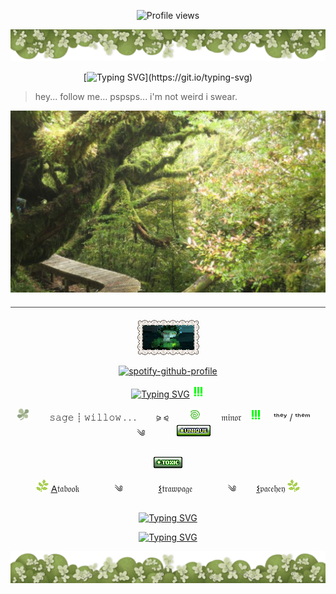 <p align=center

![Profile views](https://komarev.com/ghpvc/?username=yourusername&label=⪩_⪨_&color=94ae5b&style=plastic) 

<p align=center

![o](68747470733a2f2f36342e6d656469612e74756d626c722e636f6d2f61616535313063373938383437613030623662333435623962626163613530352f313765353663363966666236346638372d31332f733230343878333037322f37303965623637616463323135306.png)

<p align=center

[![Typing SVG](https://readme-typing-svg.demolab.com?font=Fira+Code&duration=2000&pause=1&color=CFD5B0&center=true&vCenter=true&width=435&lines=They+said+grief+was+love+with-;nowhere+to+go.+.+.;but+mine+has+grown+teeth%2C;sharpened+on+loss%2C;and+it+howls+for+vengeance.+.+.)](https://git.io/typing-svg)

>hey... follow me... pspsps... i'm not weird i swear.

<p align=center

![Alt text](Untitled49_20250830134055.jpg)
<hr style="border: none; height: 1px; background-color: #444; margin: 20px 0;">

<p align=center

![stampsbyme](pixil-frame-01.png) 

<p align=center

[![spotify-github-profile](https://spotify-github-profile.kittinanx.com/api/view?uid=314mut7imtpm6vc6oq3g32g722qy&cover_image=false&theme=novatorem&show_offline=true&background_color=121212&interchange=false&bar_color=7AC529)](https://github.com/kittinan/spotify-github-profile)

<p align=center

[![Typing SVG](https://readme-typing-svg.demolab.com?font=Rubik+Glitch&duration=5&color=CEF368&center=true&vCenter=true&width=435&lines=INFO;INFO;INFO;INFO;INFO;INFO;%E2%98%AF;%F0%92%85%92%F0%92%88%94%F0%92%85%92%F0%92%87%AB%F0%92%84%86;%E2%81%B6%E2%81%B6%E2%81%B6;%E2%81%B6%E2%81%B6%E2%81%B6;NARI;NARI;NARI;NARI;NARI;RESISTANCE;RESISTANCE;RESIST;RESIST;RESIST;RESIST;HER;HER;HER;HER;HER;HER;THEM;THEM;THEM;THEM;THEM)](https://git.io/typing-svg)    ![o](37JGaUe.gif)


<p align=center

![o](U6W0Ya2.gif)⠀ 　  𝚜𝚊𝚐𝚎 ┊ 𝚠𝚒𝚕𝚕𝚘𝚠 .  .  . ⠀ 　⪩ ⪨⠀ 　   ![o](S83DLgq.gif)  ⠀ 　𝔪𝔦𝔫𝔬𝔯 ⠀![o](37JGaUe.gif) 　ᵗʰᵉʸ / ᵗʰᵉᵐ  ⠀ 　  ༄ 　  ⠀ 　![o](unique.gif)

<p align=center

![o](toxic.gif)

<p align=center

![o](5oBV0ok.gif) [𐌀](https://konomiyyoo.atabook.org/)𝔱𝔞𝔟𝔬𝔬𝔨⠀ 　⠀ 　༄⠀ 　⠀ 　[𐌔](https://ninthkohnisfere.straw.page/)𝔱𝔯𝔞𝔴𝔭𝔞𝔤𝔢⠀ 　⠀ 　༄⠀ 　    [𐌔](https://spacehey.com/lockedtrigger)𝔭𝔞𝔠𝔢𝔥𝔢𝔶 ![o](1p7QTmr.gif)

<p align=center

[![Typing SVG](https://readme-typing-svg.demolab.com?font=Rubik+Glitch&duration=10&pause=5&color=CEF368&center=true&vCenter=true&width=435&lines=JOIN;JOIN;JOIN;JOIN;JOIN;THE;THE;THE;THE;THE;RESISTANCE;RESISTANCE;RESISTANCE;RESISTANCE;RESISTANCE;...+.+.+-.-+%2F+---+..-+.-.+%2F+.-.+.+...-+.+-.+--.+.;...+.+.+-.-+%2F+---+..-+.-.+%2F+.-.+.+...-+.+-.+--.+.;...+.+.+-.-+%2F+---+..-+.-.+%2F+.-.+.+...-+.+-.+--.+.;...+.+.+-.-+%2F+---+..-+.-.+%2F+.-.+.+...-+.+-.+--.+.;...+.+.+-.-+%2F+---+..-+.-.+%2F+.-.+.+...-+.+-.+--.+.;...+.+.+-.-+%2F+---+..-+.-.+%2F+.-.+.+...-+.+-.+--.+.;...+.+.+-.-+%2F+---+..-+.-.+%2F+.-.+.+...-+.+-.+--.+.;...+.+.+-.-+%2F+---+..-+.-.+%2F+.-.+.+...-+.+-.+--.+.;...+.+.+-.-+%2F+---+..-+.-.+%2F+.-.+.+...-+.+-.+--.+.;...+.+.+-.-+%2F+---+..-+.-.+%2F+.-.+.+...-+.+-.+--.+.;...+.+.+-.-+%2F+---+..-+.-.+%2F+.-.+.+...-+.+-.+--.+.;...+.+.+-.-+%2F+---+..-+.-.+%2F+.-.+.+...-+.+-.+--.+.;...+.+.+-.-+%2F+---+..-+.-.+%2F+.-.+.+...-+.+-.+--.+.;...+.+.+-.-+%2F+---+..-+.-.+%2F+.-.+.+...-+.+-.+--.+.;...+.+.+-.-+%2F+---+..-+.-.+%2F+.-.+.+...-+.+-.+--.+.;%F0%92%85%92%F0%92%88%94%F0%92%85%92%F0%92%87%AB%F0%92%84%86;%F0%92%85%92%F0%92%88%94%F0%92%85%92%F0%92%87%AB%F0%92%84%86;%F0%92%85%92%F0%92%88%94%F0%92%85%92%F0%92%87%AB%F0%92%84%86;%E2%83%9D%F0%96%A4%90;%E2%83%9D%F0%96%A4%90)](https://git.io/typing-svg)

<p align=center

[![Typing SVG](https://readme-typing-svg.demolab.com?font=Asimovian&duration=1&pause=1000&color=E8E6B7&center=true&vCenter=true&width=435&lines=DISCORD%3A+raggeddreams.;PM+for+the+cool;fonts+that+change+quickly)](https://git.io/typing-svg)

![o](Untitled50_20250830194355.webp)

